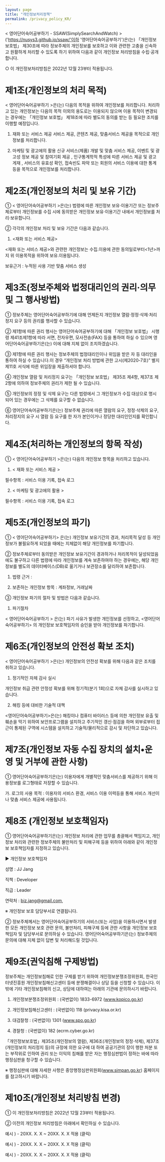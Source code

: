 ```yaml
---
layout: page
title: "개인정보처리정책"
permalink: /privacy_policy_KR/
---
```


< 영어단어숙어공부하기 - SSAW(SimplySearchAndWatch) >('https://nusys3.github.io/ssaw/'이하 '영어단어숙어공부하기')은(는) 「개인정보 보호법」 제30조에 따라 정보주체의 개인정보를 보호하고 이와 관련한 고충을 신속하고 원활하게 처리할 수 있도록 하기 위하여 다음과 같이 개인정보 처리방침을 수립·공개합니다.

○ 이 개인정보처리방침은 2022년 12월 23부터 적용됩니다.



# 제1조(개인정보의 처리 목적)



< 영어단어숙어공부하기 >은(는) 다음의 목적을 위하여 개인정보를 처리합니다. 처리하고 있는 개인정보는 다음의 목적 이외의 용도로는 이용되지 않으며 이용 목적이 변경되는 경우에는 「개인정보 보호법」 제18조에 따라 별도의 동의를 받는 등 필요한 조치를 이행할 예정입니다.

1. 재화 또는 서비스 제공
서비스 제공, 콘텐츠 제공, 맞춤서비스 제공을 목적으로 개인정보를 처리합니다.

2. 마케팅 및 광고에의 활용
신규 서비스(제품) 개발 및 맞춤 서비스 제공, 이벤트 및 광고성 정보 제공 및 참여기회 제공 , 인구통계학적 특성에 따른 서비스 제공 및 광고 게재 , 서비스의 유효성 확인, 접속빈도 파악 또는 회원의 서비스 이용에 대한 통계 등을 목적으로 개인정보를 처리합니다.



# 제2조(개인정보의 처리 및 보유 기간)



① < 영어단어숙어공부하기 >은(는) 법령에 따른 개인정보 보유·이용기간 또는 정보주체로부터 개인정보를 수집 시에 동의받은 개인정보 보유·이용기간 내에서 개인정보를 처리·보유합니다.



② 각각의 개인정보 처리 및 보유 기간은 다음과 같습니다.

1. <재화 또는 서비스 제공>

<재화 또는 서비스 제공>와 관련한 개인정보는 수집.이용에 관한 동의일로부터<1년>까지 위 이용목적을 위하여 보유.이용됩니다.

보유근거 : 누적된 사용 기반 맞춤 서비스 생성





# 제3조(정보주체와 법정대리인의 권리·의무 및 그 행사방법)





① 정보주체는 영어단어숙어공부하기에 대해 언제든지 개인정보 열람·정정·삭제·처리정지 요구 등의 권리를 행사할 수 있습니다.

② 제1항에 따른 권리 행사는 영어단어숙어공부하기에 대해 「개인정보 보호법」 시행령 제41조제1항에 따라 서면, 전자우편, 모사전송(FAX) 등을 통하여 하실 수 있으며 영어단어숙어공부하기은(는) 이에 대해 지체 없이 조치하겠습니다.

③ 제1항에 따른 권리 행사는 정보주체의 법정대리인이나 위임을 받은 자 등 대리인을 통하여 하실 수 있습니다.이 경우 “개인정보 처리 방법에 관한 고시(제2020-7호)” 별지 제11호 서식에 따른 위임장을 제출하셔야 합니다.

④ 개인정보 열람 및 처리정지 요구는 「개인정보 보호법」 제35조 제4항, 제37조 제2항에 의하여 정보주체의 권리가 제한 될 수 있습니다.

⑤ 개인정보의 정정 및 삭제 요구는 다른 법령에서 그 개인정보가 수집 대상으로 명시되어 있는 경우에는 그 삭제를 요구할 수 없습니다.

⑥ 영어단어숙어공부하기은(는) 정보주체 권리에 따른 열람의 요구, 정정·삭제의 요구, 처리정지의 요구 시 열람 등 요구를 한 자가 본인이거나 정당한 대리인인지를 확인합니다.





# 제4조(처리하는 개인정보의 항목 작성)



① < 영어단어숙어공부하기 >은(는) 다음의 개인정보 항목을 처리하고 있습니다.

1. < 재화 또는 서비스 제공 >

필수항목 : 서비스 이용 기록, 접속 로그



2. < 마케팅 및 광고에의 활용 >

필수항목 : 서비스 이용 기록, 접속 로그





# 제5조(개인정보의 파기)



① < 영어단어숙어공부하기> 은(는) 개인정보 보유기간의 경과, 처리목적 달성 등 개인정보가 불필요하게 되었을 때에는 지체없이 해당 개인정보를 파기합니다.



② 정보주체로부터 동의받은 개인정보 보유기간이 경과하거나 처리목적이 달성되었음에도 불구하고 다른 법령에 따라 개인정보를 계속 보존하여야 하는 경우에는, 해당 개인정보를 별도의 데이터베이스(DB)로 옮기거나 보관장소를 달리하여 보존합니다.

1. 법령 근거 :

2. 보존하는 개인정보 항목 : 계좌정보, 거래날짜



③ 개인정보 파기의 절차 및 방법은 다음과 같습니다.

1. 파기절차

< 영어단어숙어공부하기 > 은(는) 파기 사유가 발생한 개인정보를 선정하고, <영어단어숙어공부하기> 의 개인정보 보호책임자의 승인을 받아 개인정보를 파기합니다.





# 제6조(개인정보의 안전성 확보 조치)



< 영어단어숙어공부하기 >은(는) 개인정보의 안전성 확보를 위해 다음과 같은 조치를 취하고 있습니다.

1. 정기적인 자체 감사 실시

개인정보 취급 관련 안정성 확보를 위해 정기적(분기 1회)으로 자체 감사를 실시하고 있습니다.



2. 해킹 등에 대비한 기술적 대책

<영어단어숙어공부하기>은(는) 해킹이나 컴퓨터 바이러스 등에 의한 개인정보 유출 및 훼손을 막기 위하여 보안프로그램을 설치하고 주기적인 갱신·점검을 하며 외부로부터 접근이 통제된 구역에 시스템을 설치하고 기술적/물리적으로 감시 및 차단하고 있습니다.







# 제7조(개인정보 자동 수집 장치의 설치•운영 및 거부에 관한 사항)



① 영어단어숙어공부하기은(는) 이용자에게 개별적인 맞춤서비스를 제공하기 위해 이용정보를 로그형태로 저장할 수 있습니다. 

가. 로그의 사용 목적 : 이용자의 서비스 환경, 서비스 이용 이력등을 통해 서비스 개선이나 맞춤 서비스 제공에 사용됩니다. 

# 제8조 (개인정보 보호책임자)

① 영어단어숙어공부하기은(는) 개인정보 처리에 관한 업무를 총괄해서 책임지고, 개인정보 처리와 관련한 정보주체의 불만처리 및 피해구제 등을 위하여 아래와 같이 개인정보 보호책임자를 지정하고 있습니다.

▶ 개인정보 보호책임자

성명 : JJ Jang

직책 : Developer

직급 : Leader

연락처 : biz.jang@gmail.com,

※ 개인정보 보호 담당부서로 연결됩니다.



② 정보주체께서는 영어단어숙어공부하기의 서비스(또는 사업)을 이용하시면서 발생한 모든 개인정보 보호 관련 문의, 불만처리, 피해구제 등에 관한 사항을 개인정보 보호책임자 및 담당부서로 문의하실 수 있습니다. 영어단어숙어공부하기은(는) 정보주체의 문의에 대해 지체 없이 답변 및 처리해드릴 것입니다.





# 제9조(권익침해 구제방법)



정보주체는 개인정보침해로 인한 구제를 받기 위하여 개인정보분쟁조정위원회, 한국인터넷진흥원 개인정보침해신고센터 등에 분쟁해결이나 상담 등을 신청할 수 있습니다. 이 밖에 기타 개인정보침해의 신고, 상담에 대하여는 아래의 기관에 문의하시기 바랍니다.



1. 개인정보분쟁조정위원회 : (국번없이) 1833-6972 (www.kopico.go.kr)

2. 개인정보침해신고센터 : (국번없이) 118 (privacy.kisa.or.kr)

3. 대검찰청 : (국번없이) 1301 (www.spo.go.kr)

4. 경찰청 : (국번없이) 182 (ecrm.cyber.go.kr)



「개인정보보호법」제35조(개인정보의 열람), 제36조(개인정보의 정정·삭제), 제37조(개인정보의 처리정지 등)의 규정에 의한 요구에 대 하여 공공기관의 장이 행한 처분 또는 부작위로 인하여 권리 또는 이익의 침해를 받은 자는 행정심판법이 정하는 바에 따라 행정심판을 청구할 수 있습니다.



※ 행정심판에 대해 자세한 사항은 중앙행정심판위원회(www.simpan.go.kr) 홈페이지를 참고하시기 바랍니다.



# 제10조(개인정보 처리방침 변경)



① 이 개인정보처리방침은 2022년 12월 23부터 적용됩니다.

② 이전의 개인정보 처리방침은 아래에서 확인하실 수 있습니다.

예시 ) - 20XX. X. X ~ 20XX. X. X 적용 (클릭)

예시 ) - 20XX. X. X ~ 20XX. X. X 적용 (클릭)

예시 ) - 20XX. X. X ~ 20XX. X. X 적용 (클릭)